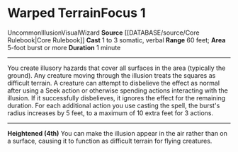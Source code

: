 ﻿---
actions: '[one-action]'
area: 5-foot burst or more
bloodline: null
component:
- Somatic
- Verbal
cost: null
deity: null
domain: null
duration: 1 minute
element: null
heighten: 4th
heighten_level: 1, 4
id: '537'
lesson: null
level: '1'
mystery: null
name: Warped Terrain
patron_theme: null
range: 60 feet
rarity: Uncommon
requirement: null
rus_type_level: null
saving_throw: null
school: Illusion
source: '[[DATABASE/source/Core Rulebook|Core Rulebook]]'
target: null
tradition: null
trait:
- '[[DATABASE/trait/Illusion|Illusion]]'
- '[[DATABASE/trait/Uncommon|Uncommon]]'
- '[[DATABASE/trait/Visual|Visual]]'
- '[[DATABASE/trait/Wizard|Wizard]]'
trigger: null
type: Focus

---
# Warped Terrain<span class="item-type">Focus 1</span>

<span class="trait-uncommon item-trait">Uncommon</span><span class="item-trait">Illusion</span><span class="item-trait">Visual</span><span class="item-trait">Wizard</span>
**Source** [[DATABASE/source/Core Rulebook|Core Rulebook]] 
**Cast** <span class="action-icon">1</span> to <span class="action-icon">3</span> somatic, verbal
**Range** 60 feet; **Area** 5-foot burst or more
**Duration** 1 minute

---
You create illusory hazards that cover all surfaces in the area (typically the ground). Any creature moving through the illusion treats the squares as difficult terrain. A creature can attempt to disbelieve the effect as normal after using a Seek action or otherwise spending actions interacting with the illusion. If it successfully disbelieves, it ignores the effect for the remaining duration. For each additional action you use casting the spell, the burst's radius increases by 5 feet, to a maximum of 10 extra feet for 3 actions.

---
**Heightened (4th)** You can make the illusion appear in the air rather than on a surface, causing it to function as difficult terrain for flying creatures.